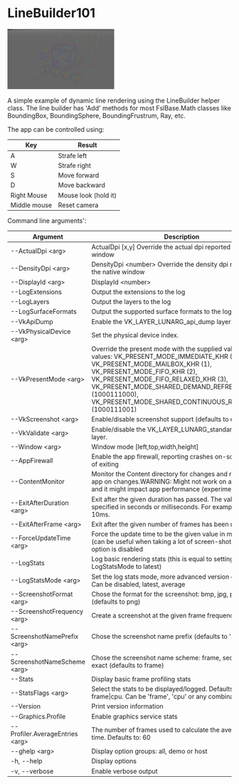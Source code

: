 <!-- #AG_DEMOAPP_HEADER_BEGIN# -->
# LineBuilder101
<img src="Example.jpg" height="135px">

<!-- #AG_DEMOAPP_HEADER_END# -->
<!-- #AG_BRIEF_BEGIN# -->
A simple example of dynamic line rendering using the LineBuilder helper class.
The line builder has 'Add' methods for most FslBase.Math classes like BoundingBox, BoundingSphere, BoundingFrustrum, Ray, etc.
<!-- #AG_BRIEF_END# -->

The app can be controlled using:

Key          | Result
-------------|----------------------------------
A            | Strafe left
W            | Strafe right
S            | Move forward
D            | Move backward
Right Mouse  | Mouse look (hold it)
Middle mouse | Reset camera

<!-- #AG_DEMOAPP_COMMANDLINE_ARGUMENTS_BEGIN# -->

Command line arguments':

Argument                        |Description                                                                                                                                                                                                                                                                                                                |Source
--------------------------------|---------------------------------------------------------------------------------------------------------------------------------------------------------------------------------------------------------------------------------------------------------------------------------------------------------------------------|---------------
--ActualDpi \<arg>              |ActualDpi [x,y] Override the actual dpi reported by the native window                                                                                                                                                                                                                                                      |DemoHost
--DensityDpi \<arg>             |DensityDpi \<number> Override the density dpi reported by the native window                                                                                                                                                                                                                                                |DemoHost
--DisplayId \<arg>              |DisplayId \<number>                                                                                                                                                                                                                                                                                                        |DemoHost
--LogExtensions                 |Output the extensions to the log                                                                                                                                                                                                                                                                                           |DemoHost
--LogLayers                     |Output the layers to the log                                                                                                                                                                                                                                                                                               |DemoHost
--LogSurfaceFormats             |Output the supported surface formats to the log                                                                                                                                                                                                                                                                            |DemoHost
--VkApiDump                     |Enable the VK_LAYER_LUNARG_api_dump layer.                                                                                                                                                                                                                                                                                 |DemoHost
--VkPhysicalDevice \<arg>       |Set the physical device index.                                                                                                                                                                                                                                                                                             |DemoHost
--VkPresentMode \<arg>          |Override the present mode with the supplied value. Known values: VK_PRESENT_MODE_IMMEDIATE_KHR (0), VK_PRESENT_MODE_MAILBOX_KHR (1), VK_PRESENT_MODE_FIFO_KHR (2), VK_PRESENT_MODE_FIFO_RELAXED_KHR (3), VK_PRESENT_MODE_SHARED_DEMAND_REFRESH_KHR (1000111000), VK_PRESENT_MODE_SHARED_CONTINUOUS_REFRESH_KHR (1000111001)|DemoHost
--VkScreenshot \<arg>           |Enable/disable screenshot support (defaults to enabled)                                                                                                                                                                                                                                                                    |DemoHost
--VkValidate \<arg>             |Enable/disable the VK_LAYER_LUNARG_standard_validation layer.                                                                                                                                                                                                                                                              |DemoHost
--Window \<arg>                 |Window mode [left,top,width,height]                                                                                                                                                                                                                                                                                        |DemoHost
--AppFirewall                   |Enable the app firewall, reporting crashes on-screen instead of exiting                                                                                                                                                                                                                                                    |DemoHostManager
--ContentMonitor                |Monitor the Content directory for changes and restart the app on changes.WARNING: Might not work on all platforms and it might impact app performance (experimental)                                                                                                                                                       |DemoHostManager
--ExitAfterDuration \<arg>      |Exit after the given duration has passed. The value can be specified in seconds or milliseconds. For example 10s or 10ms.                                                                                                                                                                                                  |DemoHostManager
--ExitAfterFrame \<arg>         |Exit after the given number of frames has been rendered                                                                                                                                                                                                                                                                    |DemoHostManager
--ForceUpdateTime \<arg>        |Force the update time to be the given value in microseconds (can be useful when taking a lot of screen-shots). If 0 this option is disabled                                                                                                                                                                                |DemoHostManager
--LogStats                      |Log basic rendering stats (this is equal to setting LogStatsMode to latest)                                                                                                                                                                                                                                                |DemoHostManager
--LogStatsMode \<arg>           |Set the log stats mode, more advanced version of LogStats. Can be disabled, latest, average                                                                                                                                                                                                                                |DemoHostManager
--ScreenshotFormat \<arg>       |Chose the format for the screenshot: bmp, jpg, png or tga (defaults to png)                                                                                                                                                                                                                                                |DemoHostManager
--ScreenshotFrequency \<arg>    |Create a screenshot at the given frame frequency                                                                                                                                                                                                                                                                           |DemoHostManager
--ScreenshotNamePrefix \<arg>   |Chose the screenshot name prefix (defaults to 'Screenshot')                                                                                                                                                                                                                                                                |DemoHostManager
--ScreenshotNameScheme \<arg>   |Chose the screenshot name scheme: frame, sequence or exact (defaults to frame)                                                                                                                                                                                                                                             |DemoHostManager
--Stats                         |Display basic frame profiling stats                                                                                                                                                                                                                                                                                        |DemoHostManager
--StatsFlags \<arg>             |Select the stats to be displayed/logged. Defaults to frame\|cpu. Can be 'frame', 'cpu' or any combination                                                                                                                                                                                                                  |DemoHostManager
--Version                       |Print version information                                                                                                                                                                                                                                                                                                  |DemoHostManager
--Graphics.Profile              |Enable graphics service stats                                                                                                                                                                                                                                                                                              |GraphicsService
--Profiler.AverageEntries \<arg>|The number of frames used to calculate the average frame-time. Defaults to: 60                                                                                                                                                                                                                                             |ProfilerService
--ghelp \<arg>                  |Display option groups: all, demo or host                                                                                                                                                                                                                                                                                   |base
-h, --help                      |Display options                                                                                                                                                                                                                                                                                                            |base
-v, --verbose                   |Enable verbose output                                                                                                                                                                                                                                                                                                      |base
<!-- #AG_DEMOAPP_COMMANDLINE_ARGUMENTS_END# -->
